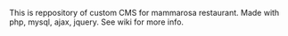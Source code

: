 This is reppository of custom CMS for mammarosa restaurant.
Made with php, mysql, ajax, jquery.
See wiki for more info.

